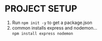 # PROJECT SETUP

1) Run `npm init -y` to get a package.json
2) common installs express and nodemon...  
  `npm install express nodemon` 